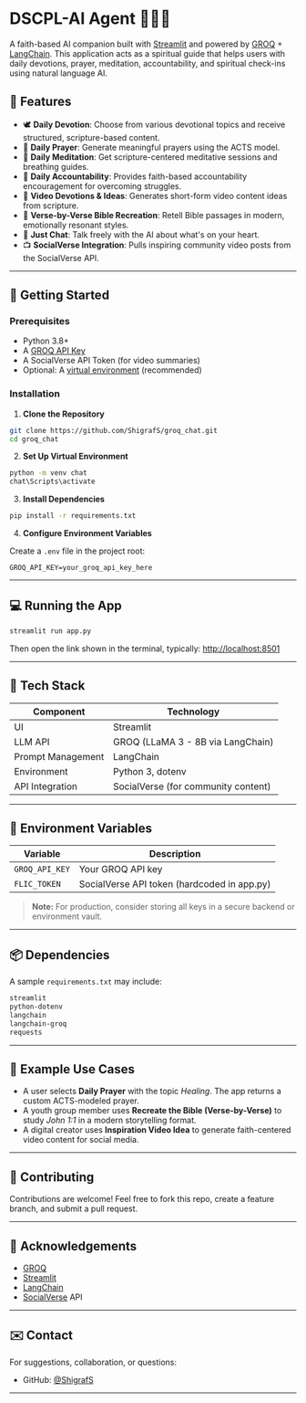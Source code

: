 # DSCPL-AI Agent 🙏🧘‍♂️

A faith-based AI companion built with [Streamlit](https://streamlit.io/) and powered by [GROQ](https://groq.com/) + [LangChain](https://www.langchain.com/). This application acts as a spiritual guide that helps users with daily devotions, prayer, meditation, accountability, and spiritual check-ins using natural language AI.

## 🌟 Features

- 🕊 **Daily Devotion**: Choose from various devotional topics and receive structured, scripture-based content.
- 🙏 **Daily Prayer**: Generate meaningful prayers using the ACTS model.
- 🧘 **Daily Meditation**: Get scripture-centered meditative sessions and breathing guides.
- 🔄 **Daily Accountability**: Provides faith-based accountability encouragement for overcoming struggles.
- 🎥 **Video Devotions & Ideas**: Generates short-form video content ideas from scripture.
- 📖 **Verse-by-Verse Bible Recreation**: Retell Bible passages in modern, emotionally resonant styles.
- 💬 **Just Chat**: Talk freely with the AI about what's on your heart.
- 📺 **SocialVerse Integration**: Pulls inspiring community video posts from the SocialVerse API.

---

## 🚀 Getting Started

### Prerequisites

- Python 3.8+
- A [GROQ API Key](https://console.groq.com/)
- A SocialVerse API Token (for video summaries)
- Optional: A [virtual environment](https://docs.python.org/3/tutorial/venv.html) (recommended)

### Installation

1. **Clone the Repository**

```bash
git clone https://github.com/ShigrafS/groq_chat.git
cd groq_chat
````

2. **Set Up Virtual Environment**

```bash
python -m venv chat
chat\Scripts\activate
```

3. **Install Dependencies**

```bash
pip install -r requirements.txt
```

4. **Configure Environment Variables**

Create a `.env` file in the project root:

```env
GROQ_API_KEY=your_groq_api_key_here
```

---

## 💻 Running the App

```bash
streamlit run app.py
```

Then open the link shown in the terminal, typically: [http://localhost:8501](http://localhost:8501)

---

## 🧠 Tech Stack

| Component         | Technology                          |
| ----------------- | ----------------------------------- |
| UI                | Streamlit                           |
| LLM API           | GROQ (LLaMA 3 - 8B via LangChain)   |
| Prompt Management | LangChain                           |
| Environment       | Python 3, dotenv                    |
| API Integration   | SocialVerse (for community content) |

---

## 🔐 Environment Variables

| Variable       | Description                                 |
| -------------- | ------------------------------------------- |
| `GROQ_API_KEY` | Your GROQ API key                           |
| `FLIC_TOKEN`   | SocialVerse API token (hardcoded in app.py) |

> **Note:** For production, consider storing all keys in a secure backend or environment vault.

---

## 📦 Dependencies

A sample `requirements.txt` may include:

```txt
streamlit
python-dotenv
langchain
langchain-groq
requests
```

---

## 📝 Example Use Cases

* A user selects **Daily Prayer** with the topic *Healing*. The app returns a custom ACTS-modeled prayer.
* A youth group member uses **Recreate the Bible (Verse-by-Verse)** to study *John 1:1* in a modern storytelling format.
* A digital creator uses **Inspiration Video Idea** to generate faith-centered video content for social media.

---

## 🤝 Contributing

Contributions are welcome! Feel free to fork this repo, create a feature branch, and submit a pull request.

---

## 🙌 Acknowledgements

* [GROQ](https://groq.com/)
* [Streamlit](https://streamlit.io/)
* [LangChain](https://www.langchain.com/)
* [SocialVerse](https://socialverseapp.com/) API

---

## ✉️ Contact

For suggestions, collaboration, or questions:

* GitHub: [@ShigrafS](https://github.com/ShigrafS)

---
